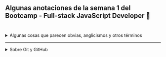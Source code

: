 



## Algunas anotaciones de la semana 1 del Bootcamp - Full-stack JavaScript Developer 📝<br><br>

 <details>
  <summary> Algunas cosas que parecen obvias, anglicismos y otros términos</summary><br>
  
Aunque parezca una cosa tonta, cuando te sumerges en el mundo de cualquier profesión por primera vez, te encuentras con el despliegue de una jerga comúnmente aceptada pero que para ti es como si estuvieran hablando en mandarín 👘. Pasa con la medicina, los ingenieros, los religiosos y por supuesto los informáticos no se iban a quedar atrás.<br>
El tema es que,cuando te das cuenta que el uso de esos términos raros es tan común y obvio entre la comunidad, te da vergüenza preguntar qué rayos significan.
En mi caso, los fui anotando e envestigué de qué se trataban y pude descifrar felizmente las conversaciones y explicaciones que en un principio me parecían confusas. <br><br>
  En el transcurso de las clases leí y escuché frases como "_Revisar todo antes de deployarlo_" <br>
  -_Antes de qué ????_ 😬😁😂😂
  ### Vamos con algunos ejemplos 💥
  
  <details>
    <summary>Deploy</summary> <br> 
  En el contexto de tecnología y desarrollo de software "Deploy" se refiere al proceso de implementar o lanzar una aplicación o software en un entorno en vivo, como un servidor o una plataforma en línea. Durante el proceso de despliegue, los desarrolladores pueden llevar a cabo una serie de tareas, como la configuración de servidores, la implementación de cambios de código, la verificación de errores y la realización de pruebas de calidad. Una vez que se completa el proceso de despliegue, la aplicación o software está disponible para su uso por parte de los usuarios finales. En otras palabras salida a producción. <br>   Ya sabes, cuando escuches: "voy a deployar" entenderás que van a salir a producción 👏👏
  </details>
    
  
  <details>
      <summary>Debug</summary><br>
      "Debug" se refiere al proceso de encontrar y corregir errores en el código de software. Los errores pueden surgir durante el desarrollo de software debido a problemas de sintaxis, problemas de lógica, problemas de integración con otras partes del software, o una variedad de otros factores. <br> Cuando escuches: "voy a debuguear" ya sabes que van a buscar errores en el código. 💪
 </details>
 
<details>
<summary>Bug</summary>

_Parece que el problema es un **Bug**_ ¿Te suena? 😉 <br><br>
 Bueno, primero un poco de contexto: <br> 
 
 > La historia del término "bug" se remonta a los primeros días de la informática y la programación, cuando las máquinas eran grandes y se basaban en sistemas de relés y cables para el procesamiento de datos. Se cree que el término fue utilizado por primera vez por la pionera en informática _**Grace Hopper**_ en 1947, cuando encontró un error en una máquina **Mark II de Harvard** que estaba causando un comportamiento inesperado. <br><br> El equipo de Hopper descubrió que el problema había sido causado por una **polilla** 😵 que se había atascado en uno de los relés de la máquina, lo que impedía que se cerrara correctamente. <br> En su diario de laboratorio, Hopper escribió:
 > > "_Depuración del sistema por búsqueda de errores_... _En una instancia reportada, se encontró un bug_... _Encontramos que el problema se debió a una polilla incrustada en el relé_..." <br>
 Como parte del reporte de la **Mark II**, dejaron en el registro a la polilla 🐛 pegada con cinta adhesiva. 😂😂😂

 El término 'bug' y su uso en electrónica, se remonta al menos a 1878 con _Thomas Alva Edison_, pero esa es otra historia." 📻 <br>
En informática **Bug** se utiliza comúnmente para referirse a los errores y problemas en el código de software, ya lo sabes. ✌️
</details>
 
 
 
 
 
 
</details>
<hr>




<details>
<summary>Sobre Git y GitHub</summary><br>

**Git** es un sistema de control de versiones distribuido que permite a los desarrolladores de software llevar un registro de los cambios realizados en su código fuente. La filosofía detrás de **Git** es permitir a los desarrolladores trabajar de manera eficiente en proyectos de software en colaboración, manteniendo un historial completo y detallado de los cambios realizados a lo largo del tiempo.<br><br>
**Git** utiliza ramas (branches) para permitir que los desarrolladores trabajen en paralelo en diferentes características del proyecto, y los cambios se fusionan `merge` cuando se completan.

Por otra parte, **GitHub** es un servicio en línea que aloja repositorios de **Git** en la nube. Es decir, proporciona una plataforma en línea para almacenar, compartir y colaborar en proyectos de software con **Git**. <br><br> 
  
**GitHub** permite a los desarrolladores subir sus repositorios **Git** a la nube y colaborar en ellos con otros desarrolladores de todo el mundo. Los desarrolladores pueden realizar solicitudes de extracción `pull requests` para proponer cambios en el código fuente y revisar los cambios realizados por otros colaboradores.<br><br> 
  
**GitHub** también proporciona herramientas para la gestión de proyectos, seguimiento de problemas (issues), integración continua (continuous integration) y despliegue (deployment) automático.

La principal diferencia entre **Git** y **GitHub** es que **Git** es un sistema de control de versiones distribuido, mientras que **GitHub** es un servicio en línea que proporciona una plataforma para alojar y colaborar en repositorios de **Git** en la nube. **Git** es una herramienta de línea de comandos que se ejecuta en la terminal, mientras que **GitHub** es una plataforma en línea que proporciona una interfaz gráfica de usuario para administrar los repositorios.

---
  
</details>

</details>















